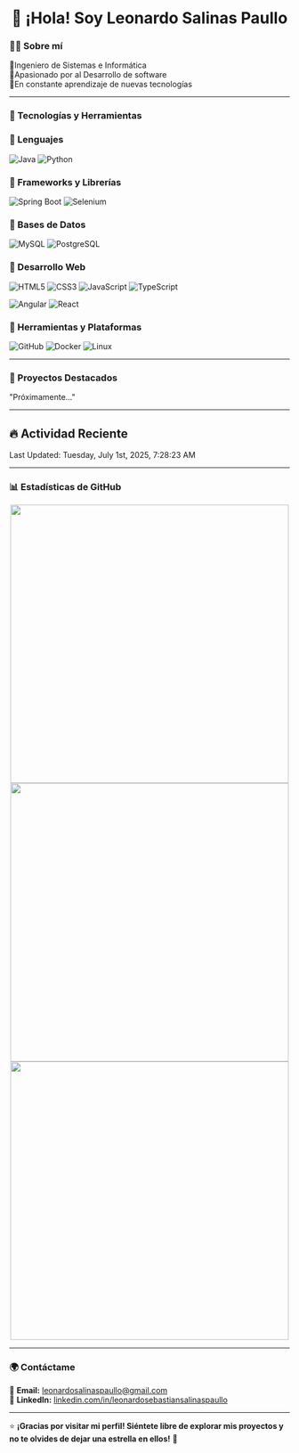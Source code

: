 <h1 align="center">👋 ¡Hola! Soy Leonardo Salinas Paullo</h1>  

### 👨‍💻 Sobre mí

🔹Ingeniero de Sistemas e Informática  
🔹Apasionado por al Desarrollo de software  
🔹En constante aprendizaje de nuevas tecnologías

---

### 🚀 Tecnologías y Herramientas  

### 🔹 Lenguajes  

![Java](https://img.shields.io/badge/Java-ED8B00?style=for-the-badge&logo=openjdk&logoColor=white) ![Python](https://img.shields.io/badge/Python-3776AB?style=for-the-badge&logo=python&logoColor=white)

### 🔹 Frameworks y Librerías  

![Spring Boot](https://img.shields.io/badge/Spring_Boot-6DB33F?style=for-the-badge&logo=spring&logoColor=white) ![Selenium](https://img.shields.io/badge/Selenium-43B02A?style=for-the-badge&logo=selenium&logoColor=white)

### 🔹 Bases de Datos  

![MySQL](https://img.shields.io/badge/MySQL-4479A1?style=for-the-badge&logo=mysql&logoColor=white) ![PostgreSQL](https://img.shields.io/badge/PostgreSQL-316192?style=for-the-badge&logo=postgresql&logoColor=white)

### 🔹 Desarrollo Web  

![HTML5](https://img.shields.io/badge/HTML5-E34F26?style=for-the-badge&logo=html5&logoColor=white) ![CSS3](https://img.shields.io/badge/CSS3-1572B6?style=for-the-badge&logo=css3&logoColor=white) ![JavaScript](https://img.shields.io/badge/JavaScript-F7DF1E?style=for-the-badge&logo=javascript&logoColor=black) ![TypeScript](https://img.shields.io/badge/TypeScript-3178C6?style=for-the-badge&logo=typescript&logoColor=white)

![Angular](https://img.shields.io/badge/Angular-DD0031?style=for-the-badge&logo=angular&logoColor=white) ![React](https://img.shields.io/badge/React-61DAFB?style=for-the-badge&logo=react&logoColor=black)

### 🔹 Herramientas y Plataformas  

![GitHub](https://img.shields.io/badge/GitHub-181717?style=for-the-badge&logo=github&logoColor=white) ![Docker](https://img.shields.io/badge/Docker-2496ED?style=for-the-badge&logo=docker&logoColor=white) ![Linux](https://img.shields.io/badge/Linux-FCC624?style=for-the-badge&logo=linux&logoColor=black)

---

### 📌 Proyectos Destacados  

"Próximamente..."

---

## 🔥 Actividad Reciente  
<!--RECENT_ACTIVITY:start-->
<!--RECENT_ACTIVITY:end-->
<!--RECENT_ACTIVITY:last_update-->
Last Updated: Tuesday, July 1st, 2025, 7:28:23 AM
<!--RECENT_ACTIVITY:last_update_end-->

---

### 📊 Estadísticas de GitHub  

<div align="center">

<td align="center">
      <img src="https://github-readme-stats.vercel.app/api?username=LeoSebasSP&show_icons=true&theme=radical" width="500px"/>
    </td>

<td align="center">
  <img src="https://github-readme-streak-stats.herokuapp.com/?user=LeoSebasSP&theme=radical" width="500px"/>
</td>

<td align="center">
      <img src="https://github-readme-stats.vercel.app/api/top-langs/?username=LeoSebasSP&layout=compact&langs_count=6&theme=radical" width="500px"/>
    </td>
</div>

---

### 🌍 Contáctame  

📩 **Email:** [leonardosalinaspaullo@gmail.com](mailto:leonardosalinaspaullo@gmail.com)  
💼 **LinkedIn:** [linkedin.com/in/leonardosebastiansalinaspaullo](www.linkedin.com/in/leonardosebastiansalinaspaullo)  

---

⭐ **¡Gracias por visitar mi perfil! Siéntete libre de explorar mis proyectos y no te olvides de dejar una estrella en ellos!** 🚀
